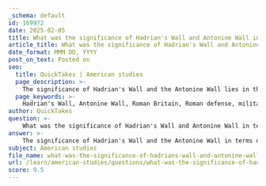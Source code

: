 ```yaml
---
_schema: default
id: 169972
date: 2025-02-05
title: What was the significance of Hadrian's Wall and Antonine Wall in terms of defense and Roman power?
article_title: What was the significance of Hadrian's Wall and Antonine Wall in terms of defense and Roman power?
date_format: MMM DD, YYYY
post_on_text: Posted on
seo:
  title: QuickTakes | American studies
  page_description: >-
    The significance of Hadrian's Wall and the Antonine Wall lies in their roles as defensive fortifications and symbols of Roman power, illustrating military strategy and the challenges of maintaining control over territories in Roman Britain.
  page_keywords: >-
    Hadrian's Wall, Antonine Wall, Roman Britain, Roman defense, military strategy, imperial power, cultural exchange, Roman engineering, territorial control, Roman expansion
author: QuickTakes
question: >-
    What was the significance of Hadrian's Wall and Antonine Wall in terms of defense and Roman power?
answer: >-
    The significance of Hadrian's Wall and the Antonine Wall in terms of defense and Roman power is multifaceted, reflecting both military strategy and the broader imperial ambitions of Rome.\n\n### Hadrian's Wall\nConstructed in the early 2nd century AD under Emperor Hadrian, Hadrian's Wall marked the northern boundary of Roman Britain, stretching approximately 73 miles across northern England. Its primary purpose was to serve as a defensive fortification against incursions from northern tribes, particularly the Caledonians. The wall was equipped with a series of forts, watch towers, and gates, which not only facilitated military control but also allowed for administrative oversight of the region. \n\n1. **Defense**: The wall acted as a physical barrier to deter invasions and raids, housing Roman troops who could respond quickly to threats. This military presence was crucial for maintaining stability in the province.\n   \n2. **Symbol of Power**: Beyond its defensive role, Hadrian's Wall symbolized Roman engineering prowess and imperial authority. It represented the limits of Roman expansion and the assertion of control over the territories within the Empire.\n\n3. **Cultural Exchange**: The wall also facilitated trade and cultural interactions between the Roman settlers and the local tribes, serving as a conduit for the Romanization process in Britain.\n\n### Antonine Wall\nThe Antonine Wall, constructed later and located further north in what is now Scotland, served as a temporary frontier that extended Roman influence into the region. Although it was not as enduring as Hadrian's Wall, it played a significant role in the Roman military strategy.\n\n1. **Temporary Frontier**: The Antonine Wall was built to assert Roman dominance over the tribes in Scotland and to control movement across the frontier. However, it was eventually abandoned, indicating the challenges the Romans faced in maintaining control over this more hostile territory.\n\n2. **Symbol of Expansion**: Like Hadrian's Wall, the Antonine Wall represented Roman power and ambition, showcasing the Empire's efforts to expand its boundaries and influence further north.\n\n### Strategic Military Planning\nBoth walls exemplified the strategic military planning of the Roman Empire. They were not merely defensive structures but also served as bases for troop deployment and logistical support. The presence of legionary bases at strategic locations, such as York and Chester, allowed for rapid military response and reinforced Roman control over the region.\n\n### Conclusion\nIn summary, Hadrian's Wall and the Antonine Wall were significant not only as defensive fortifications but also as symbols of Roman power and territorial control. They reflected the complexities of Roman military strategy, the challenges of cultural integration, and the ongoing tensions with local tribes. The construction and maintenance of these walls underscored the importance of territorial control in sustaining Roman authority in Britain.
subject: American studies
file_name: what-was-the-significance-of-hadrians-wall-and-antonine-wall-in-terms-of-defense-and-roman-power.md
url: /learn/american-studies/questions/what-was-the-significance-of-hadrians-wall-and-antonine-wall-in-terms-of-defense-and-roman-power
score: 9.5
---
```


&nbsp;